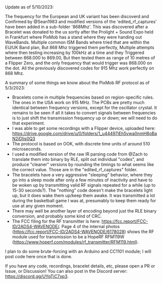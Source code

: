 Update as of 5/10/2023:

The frequency for the European and UK variant has been discoverd and Confirmed by @Sean1983 and modified versions of the 'edited_rf_captures' have been added in a sub-folder '868Mhz'.   This was discovered after a Bracelet was donated to the us sortly after the Prolight + Sound Expo held in Frankfurt where PixMob has a stand where they were handing out WaveBands. Multiple common ISM Bands where tried that are within the EU/UK Band plan,  But 868 Mhz triggered them perfectly,   Multiple attempts where then testing increasing by 100kHz at a time and they Triggered between 868.000 to 869.00, But then tested them as range of 10 metres of a Flipper Zero,  and the only frequency that would trigger was 868.000 on the dot.  All the previously discovered codes for 915 Mhz work perfectly on 868 Mhz.

A summary of some things we know about the PixMob RF protocol as of 5/3/2023:
- Bracelets come in multiple frequencies based on region-specific rules. The ones in the USA work on 915 MHz. The PCBs are pretty much identical between frequency versions, except for the oscillator crystal. It remains to be seen if all it takes to convert signals between frequencies is to just shift the transmission frequency up or down; we will need to do that experiment.
- I was able to get some recordings with a Flipper device, uploaded here: https://drive.google.com/drive/u/0/folders/1_u44497iEh5vwa0nmH8oBaN2iDIis0Q3
- The protocol is based on OOK, with discrete time units of around 510 microseconds.
- I used a modified version of the raw IR parsing code from @Zach to translate them into binary by RLE, split out individual "codes", and produce "cleaner" versions by rounding the timings to what seems like the correct value. Those are in the "edited_rf_captures" folder.
- The bracelets have a very aggressive "sleeping" behavior, where they go into a sleep mode after only a few minutes of inactivity and have to be woken up by transmitting valid RF signals repeated for a while (up to 15-30 seconds?). The "nothing" code doesn't make the bracelets light up, but it does wake them up/keep them awake. It was transmitted a lot during the basketball game I was at, presumably to keep them ready for use at any given moment.
- There may well be another layer of encoding beyond just the RLE binary conversion, and probably some kind of CRC. 
- The FCC filing for the RF transmitter is here: https://fcc.report/FCC-ID/2ADS4-WAVENODE/. Page 4 of the internal photos (https://fcc.report/FCC-ID/2ADS4-WAVENODE/6178028) shows the RF module used for transmission to be a HopeRF RFM119W (https://www.hoperf.com/modules/rf_transmitter/RFM119.html).

I plan to do some brute-forcing with an Arduino and CC1101 module; I will post code here once that is done.

If you have any code, recordings, bracelet details, etc, please open a PR or Issue, or Discussion! You can also post in the Discord server: https://discord.gg/UYqTjC7xp3.
